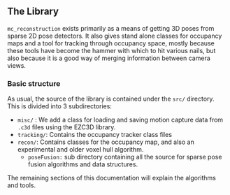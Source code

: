 ## The Library

`mc_reconstruction` exists primarily as a means of getting 3D poses from sparse 2D pose detectors. It also gives stand alone classes for occupancy maps and a tool for tracking through occupancy space, mostly because these tools have become the hammer with which to hit various nails, but also because it is a good way of merging information between camera views.

### Basic structure

As usual, the source of the library is contained under the `src/` directory. This is divided into 3 subdirectories:

  - `misc/` : We add a class for loading and saving motion capture data from `.c3d` files using the EZC3D library.
  - `tracking/`: Contains the occupancy tracker class files
  - `recon/`: Contains classes for the occupancy map, and also an experimental and older voxel hull algorithm.
    - `poseFusion:` sub directory containing all the source for sparse pose fusion algorithms and data structures.

The remaining sections of this documentation will explain the algorithms and tools. 

